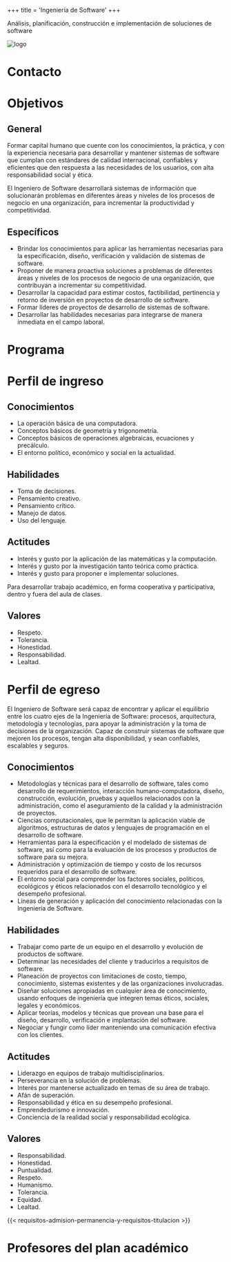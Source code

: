 +++
title = 'Ingeniería de Software'
+++

Análisis, planificación, construcción e implementación de soluciones de software

![logo](/img/logos/sof.svg)

<!--more-->

# Contacto

# Objetivos

## General

Formar capital humano que cuente con los conocimientos, la práctica, y con la experiencia necesaria para desarrollar y mantener sistemas de software que cumplan con estándares de calidad internacional, confiables y eficientes que den respuesta a las necesidades de los usuarios, con alta responsabilidad social y ética.

El Ingeniero de Software desarrollará sistemas de información que solucionarán problemas en diferentes áreas y niveles de los procesos de negocio en una organización, para incrementar la productividad y competitividad.

## Específicos

- Brindar los conocimientos para aplicar las herramientas necesarias para la especificación, diseño, verificación y validación de sistemas de software.
- Proponer de manera proactiva soluciones a problemas de diferentes áreas y niveles de los procesos de negocio de una organización, que contribuyan a incrementar su competitividad.
- Desarrollar la capacidad para estimar costos, factibilidad, pertinencia y retorno de inversión en proyectos de desarrollo de software.
- Formar líderes de proyectos de desarrollo de sistemas de software.
- Desarrollar las habilidades necesarias para integrarse de manera inmediata en el campo laboral.

# Programa

# Perfil de ingreso

## Conocimientos

- La operación básica de una computadora.
- Conceptos básicos de geometría y trigonometría.
- Conceptos básicos de operaciones algebraicas, ecuaciones y precálculo.
- El entorno político, económico y social en la actualidad.

## Habilidades

- Toma de decisiones.
- Pensamiento creativo.
- Pensamiento crítico.
- Manejo de datos.
- Uso del lenguaje.

## Actitudes

- Interés y gusto por la aplicación de las matemáticas y la computación.
- Interés y gusto por la investigación tanto teórica como práctica.
- Interés y gusto para proponer e implementar soluciones.

Para desarrollar trabajo académico, en forma cooperativa y participativa, dentro y fuera del aula de clases.

## Valores

- Respeto.
- Tolerancia.
- Honestidad.
- Responsabilidad.
- Lealtad.

# Perfil de egreso

El Ingeniero de Software será capaz de encontrar y aplicar el equilibrio entre los cuatro ejes de la Ingeniería de Software: procesos, arquitectura, metodología y tecnologías, para apoyar la administración y la toma de decisiones de la organización. Capaz de construir sistemas de software que mejoren los procesos, tengan alta disponibilidad, y sean confiables, escalables y seguros.

## Conocimientos

- Metodologías y técnicas para el desarrollo de software, tales como desarrollo de requerimientos, interacción humano-computadora, diseño, construcción, evolución, pruebas y aquellos relacionados con la administración, como el aseguramiento de la calidad y la administración de proyectos.
- Ciencias computacionales, que le permitan la aplicación viable de algoritmos, estructuras de datos y lenguajes de programación en el desarrollo de software.
- Herramientas para la especificación y el modelado de sistemas de software, así como para la evaluación de los procesos y productos de software para su mejora.
- Administración y optimización de tiempo y costo de los recursos requeridos para el desarrollo de software.
- El entorno social para comprender los factores sociales, políticos, ecológicos y éticos relacionados con el desarrollo tecnológico y el desempeño profesional.
- Líneas de generación y aplicación del conocimiento relacionadas con la Ingeniería de Software.

## Habilidades

- Trabajar como parte de un equipo en el desarrollo y evolución de productos de software.
- Determinar las necesidades del cliente y traducirlos a requisitos de software.
- Planeación de proyectos con limitaciones de costo, tiempo, conocimiento, sistemas existentes y de las organizaciones involucradas.
- Diseñar soluciones apropiadas en cualquier área de conocimiento, usando enfoques de ingeniería que integren temas éticos, sociales, legales y económicos.
- Aplicar teorías, modelos y técnicas que provean una base para el diseño, desarrollo, verificación e implantación del software.
- Negociar y fungir como líder manteniendo una comunicación efectiva con los clientes.

## Actitudes

- Liderazgo en equipos de trabajo multidisciplinarios.
- Perseverancia en la solución de problemas.
- Interés por mantenerse actualizado en temas de su área de trabajo.
- Afán de superación.
- Responsabilidad y ética en su desempeño profesional.
- Emprendedurismo e innovación.
- Conciencia de la realidad social y responsabilidad ecológica.

## Valores

- Responsabilidad.
- Honestidad.
- Puntualidad.
- Respeto.
- Humanismo.
- Tolerancia.
- Equidad.
- Lealtad.

{{< requisitos-admision-permanencia-y-requisitos-titulacion >}}

# Profesores del plan académico
